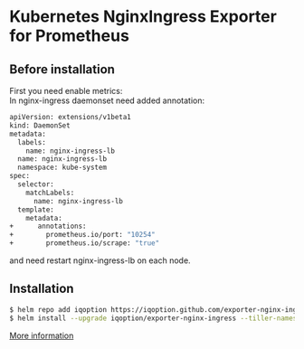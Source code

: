 # Kubernetes NginxIngress Exporter for Prometheus
## Before installation

First you need enable metrics:   
In nginx-ingress daemonset need added annotation:

```bash
apiVersion: extensions/v1beta1
kind: DaemonSet
metadata:
  labels:
    name: nginx-ingress-lb
  name: nginx-ingress-lb
  namespace: kube-system
spec:
  selector:
    matchLabels:
      name: nginx-ingress-lb
  template:
    metadata:
+      annotations:
+        prometheus.io/port: "10254"
+        prometheus.io/scrape: "true"
```
and need restart nginx-ingress-lb on each node.

## Installation

```bash
$ helm repo add iqoption https://iqoption.github.com/exporter-nginx-ingress
$ helm install --upgrade iqoption/exporter-nginx-ingress --tiller-namespace kube-system
```
[More information](https://github.com/coreos/prometheus-operator/blob/master/Documentation/user-guides/running-exporters.md)
